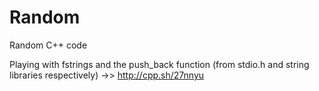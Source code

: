 # Random
Random C++ code

Playing with fstrings and the push_back function (from stdio.h and string libraries respectively)
->>    http://cpp.sh/27nnyu
